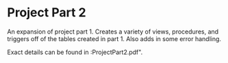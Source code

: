 # Project Part 2

An expansion of project part 1. Creates a variety of views, procedures, and triggers off of the tables created in part 1. Also adds in some error handling. 

Exact details can be found in :ProjectPart2.pdf".
